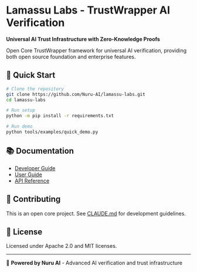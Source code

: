 # Lamassu Labs - TrustWrapper AI Verification

**Universal AI Trust Infrastructure with Zero-Knowledge Proofs**

Open Core TrustWrapper framework for universal AI verification, providing both open source foundation and enterprise features.

## 🚀 Quick Start

```bash
# Clone the repository
git clone https://github.com/Nuru-AI/lamassu-labs.git
cd lamassu-labs

# Run setup
python -m pip install -r requirements.txt

# Run demo
python tools/examples/quick_demo.py
```

## 📚 Documentation

- [Developer Guide](docs/developer/README.md)
- [User Guide](docs/user-guide/README.md)  
- [API Reference](docs/partnerships/README.md)

## 🤝 Contributing

This is an open core project. See [CLAUDE.md](CLAUDE.md) for development guidelines.

## 📄 License

Licensed under Apache 2.0 and MIT licenses.

---

🤖 **Powered by Nuru AI** - Advanced AI verification and trust infrastructure
